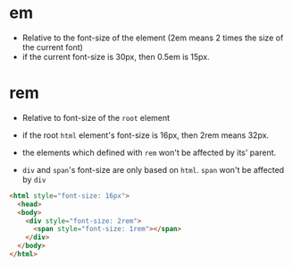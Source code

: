 # em

- Relative to the font-size of the element (2em means 2 times the size of the current font)
- if the current font-size is 30px, then 0.5em is 15px.

# rem

- Relative to font-size of the `root` element
- if the root `html` element's font-size is 16px, then 2rem means 32px.
- the elements which defined with `rem` won't be affected by its' parent.

- `div` and `span`'s font-size are only based on `html`. `span` won't be affected by `div`

```html
<html style="font-size: 16px">
  <head>
  <body>
    <div style="font-size: 2rem">
      <span style="font-size: 1rem"></span>
    </div>
  </body>
</html>

```
